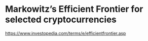 # Markowitz’s Efficient Frontier for selected cryptocurrencies
https://www.investopedia.com/terms/e/efficientfrontier.asp
